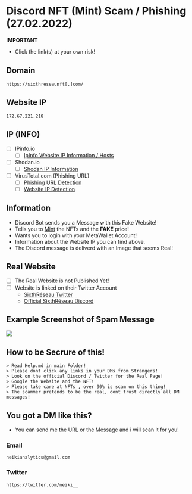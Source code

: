 # Discord NFT (Mint) Scam / Phishing (27.02.2022)

**IMPORTANT**
- Click the link(s) at your own risk!

## Domain 
```
https://sixthreseaunft[.]com/
```
## Website IP
```
172.67.221.218
```

## IP (INFO)
- [ ] IPinfo.io
    - [ ] [IpInfo Website IP Information / Hosts](https://ipinfo.io/172.67.221.218)

- [ ] Shodan.io
    - [ ] [Shodan IP Information](https://www.shodan.io/host/172.67.221.218)

- [ ] VirusTotal.com (Phishing URL)
    - [ ] [Phishing URL Detection](https://www.virustotal.com/gui/url/118a7fef6623bda17c30d8ee3d23d4f331c4df1923a3e493584491d854a0abbd?nocache=1)
    - [ ] [Website IP Detection](https://www.virustotal.com/gui/url/e55c6ce03e65ece9ff2d968e319aa78247b79ee4d3bf3054f11007d7b182164f?nocache=1)
 
## Information
- Discord Bot sends you a Message with this Fake Website!
- Tells you to [Mint](https://101blockchains.com/nft-minting/) the NFTs and the **FAKE** price!
- Wants you to login with your MetaWallet Account!
- Information about the Website IP you can find above.
- The Discord message is deliverd with an Image that seems Real!

## Real Website

- [ ] The Real Website is not Published Yet!
- [ ] Website is linked on their Twitter Account
    - [SixthRéseau Twitter](https://twitter.com/SixthReseau/)
    - [Official SixthRéseau Discord](https://discord.gg/reseau)

## Example Screenshot of Spam Message

![](https://neikianalytics.com/analytics/assets/images/a/scrnsht-sixthreseau_40.png)

## How to be Secrure of this!

```
> Read Help.md in main Folder!
> Please dont click any links in your DMs from Strangers!
> Look on the official Discord / Twitter for the Real Page!
> Google the Website and the NFT!
> Please take care at NFTs , over 90% is scam on this thing!
> The scammer pretends to be the real, dont trust directly all DM messages!
```

## You got a DM like this?
- You can send me the URL or the Message and i will scan it for you!

### Email
```
neikianalytics@gmail.com
```

### Twitter
```
https://twitter.com/neiki__
```